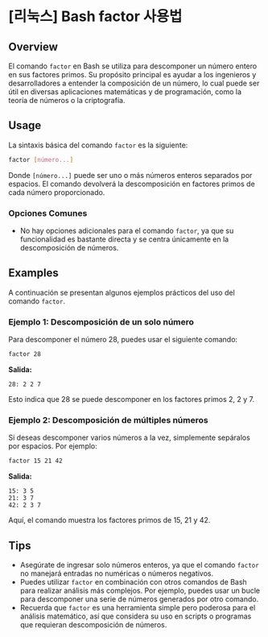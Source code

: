 # [리눅스] Bash factor 사용법

## Overview
El comando `factor` en Bash se utiliza para descomponer un número entero en sus factores primos. Su propósito principal es ayudar a los ingenieros y desarrolladores a entender la composición de un número, lo cual puede ser útil en diversas aplicaciones matemáticas y de programación, como la teoría de números o la criptografía.

## Usage
La sintaxis básica del comando `factor` es la siguiente:

```bash
factor [número...]
```

Donde `[número...]` puede ser uno o más números enteros separados por espacios. El comando devolverá la descomposición en factores primos de cada número proporcionado.

### Opciones Comunes
- No hay opciones adicionales para el comando `factor`, ya que su funcionalidad es bastante directa y se centra únicamente en la descomposición de números.

## Examples
A continuación se presentan algunos ejemplos prácticos del uso del comando `factor`.

### Ejemplo 1: Descomposición de un solo número
Para descomponer el número 28, puedes usar el siguiente comando:

```bash
factor 28
```

**Salida:**
```
28: 2 2 7
```
Esto indica que 28 se puede descomponer en los factores primos 2, 2 y 7.

### Ejemplo 2: Descomposición de múltiples números
Si deseas descomponer varios números a la vez, simplemente sepáralos por espacios. Por ejemplo:

```bash
factor 15 21 42
```

**Salida:**
```
15: 3 5
21: 3 7
42: 2 3 7
```
Aquí, el comando muestra los factores primos de 15, 21 y 42.

## Tips
- Asegúrate de ingresar solo números enteros, ya que el comando `factor` no manejará entradas no numéricas o números negativos.
- Puedes utilizar `factor` en combinación con otros comandos de Bash para realizar análisis más complejos. Por ejemplo, puedes usar un bucle para descomponer una serie de números generados por otro comando.
- Recuerda que `factor` es una herramienta simple pero poderosa para el análisis matemático, así que considera su uso en scripts o programas que requieran descomposición de números.